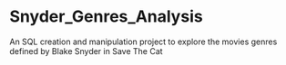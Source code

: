 # Snyder_Genres_Analysis
An SQL creation and manipulation project to explore the movies genres defined by Blake Snyder in Save The Cat 
